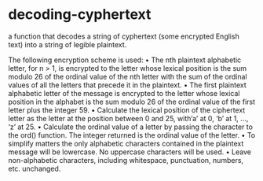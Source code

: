 # decoding-cyphertext
a function that decodes a string of cyphertext (some encrypted English text) into a string of legible plaintext.

The following encryption scheme is used:
• The nth plaintext alphabetic letter, for n > 1, is encrypted to the letter whose lexical
position is the sum modulo 26 of the ordinal value of the nth letter with the sum of the
ordinal values of all the letters that precede it in the plaintext.
• The first plaintext alphabetic letter of the message is encrypted to the letter whose lexical
position in the alphabet is the sum modulo 26 of the ordinal value of the first letter plus
the integer 59.
• Calculate the lexical position of the ciphertext letter as the letter at the position between 0
and 25, with‘a’ at 0, ‘b’ at 1, ..., ‘z’ at 25.
• Calculate the ordinal value of a letter by passing the character to the ord() function.
The integer returned is the ordinal value of the letter.
• To simplify matters the only alphabetic characters contained in the plaintext message will
be lowercase. No uppercase characters will be used.
• Leave non-alphabetic characters, including whitespace, punctuation, numbers, etc.
unchanged.
